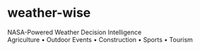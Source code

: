 # weather-wise
NASA-Powered Weather Decision Intelligence <br />
Agriculture • Outdoor Events • Construction • Sports • Tourism
